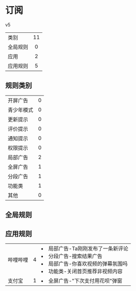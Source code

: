 # 订阅

v5

|||
| - |:-:|
|类别|11|
|全局规则|0|
|应用|2|
|应用规则|5|

## 规则类别

|||
| - |:-:|
|开屏广告|0|
|青少年模式|0|
|更新提示|0|
|评价提示|0|
|通知提示|0|
|权限提示|0|
|局部广告|2|
|全屏广告|1|
|分段广告|1|
|功能类|1|
|其他|0|

## 全局规则



## 应用规则

||||
| - |:-:|-|
|哔哩哔哩|4|<li>局部广告-Ta刚刚发布了一条新评论<li>分段广告-搜索结果广告<li>局部广告-你喜欢视频的弹幕氛围吗<li>功能类-关闭首页推荐非视频内容|
|支付宝|1|<li>全屏广告-"下次支付用花呗"弹窗|

